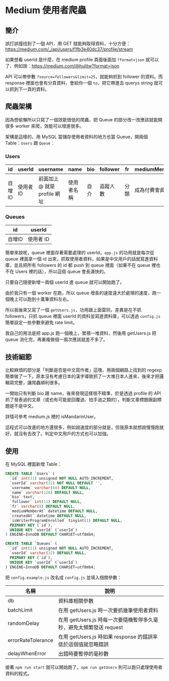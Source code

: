 # Medium 使用者爬蟲

## 簡介

誤打誤撞找到了一個 API，用 GET 就能夠取得資料，十分方便：https://medium.com/_/api/users/f1fb3e40dc37/profile/stream

如果想看 userId 是什麼，在 medium profile 頁面後面加 `?format=json` 就可以了，例如說：https://medium.com/@hulitw?format=json

API 可以帶參數 `?source=followers&limit=25`，就能夠抓到 follower 的資料。而 response 裡面也會有分頁資料，會給你一個 `to`，把它帶進去 querys string 就可以抓到下一頁的資料。

## 爬蟲架構

因為想偷懶所以只寫了一個效能很低的爬蟲，把 Queue 的部分改一改應該就能開很多 worker 來爬，效能可以增進很多。

架構是這樣的，用 MySQL 當儲存使用者資料的地方也當 Queue，開兩個 Table：`Users` 跟 `Queue`：

### Users

| id     | userId    | username                      | name       | bio  | follower | fr   | mediumMemberAt     | createdAt      | isWriterProgramEnrolled |
|--------|-----------|-------------------------------|------------|------|----------|------|--------------------|----------------|-------------------------|
| 自增ID | 使用者 ID | 前面加上 @ 就是 profile 網址  | 使用者名稱 | 自介 | 追蹤人數 | 分類 | 成為付費會員的時間 | 加入會員的時間 |                         |

### Queues

| id     | userId    |
|--------|-----------|
| 自增ID | 使用者 ID |

簡單來說呢，queue 裡面存著需要處理的 userId，`app.js` 的功用就是每次從 queue 裡面拿一個 id 出來，抓取使用者資料，如果是中文用戶的話就寫進資料庫，並且把所有 followers 的 id 都 push 到 queue 裡面（如果不在 queue 裡也不在 Users 裡的話），所以這個 queue 會長滿快的。

只要自己隨便新增一兩個 userId 進 queue 就可以開始跑了。

由於我只有一個 worker 在跑，所以 queue 增長的速度遠大於處理的速度，跑一個晚上可以跑到十萬筆資料左右。

所以我後來又寫了一個 `getUsers.js`，功用跟上面雷同，差異是在不抓 followers，只抓 queue 裡面 userId 的資料並寫進資料庫，可以透過 `config.js` 簡單設定一些參數來避免 rate limit。

我自己的用法是把 app.js 跑一個晚上，累積一堆資料，然後用 getUsers.js 把 queue 消化完，再重複做個一兩次應該就差不多了。

## 技術細節

比較麻煩的部分是「判斷是否是中文寫作者」這塊，用兩個網路上找到的 regexp 簡單做了一下。原本沒有考慮日本的漢字導致抓了一大堆日本人進來，後來才把邏輯寫完整，讓爬蟲順利很多。

一開始只有判斷 bio 跟 name，後來發現這樣很不精準，於是透過 profile 的 API 抓了發表過的文章（或也有可能是回覆過、拍手過之類的），判斷文章標題跟副標題是不是中文。

詳情可參考 medium.js 裡的 isMandarinUser。

這程式可以改進的地方還很多，例如說速度的部分就是，但我原本就想說慢慢跑就好，就沒有去改了。判定中文用戶的方式也可以加強。

## 使用

在 MySQL 裡面新增 Table：

``` sql
CREATE TABLE `Users` (
  `id` int(11) unsigned NOT NULL AUTO_INCREMENT,
  `userId` varchar(32) NOT NULL DEFAULT '',
  `username` varchar(64) DEFAULT NULL,
  `name` varchar(128) DEFAULT NULL,
  `bio` text,
  `follower` int(11) DEFAULT NULL,
  `fr` varchar(8) DEFAULT NULL,
  `mediumMemberAt` datetime DEFAULT NULL,
  `createdAt` datetime DEFAULT NULL,
  `isWriterProgramEnrolled` tinyint(1) DEFAULT NULL,
  PRIMARY KEY (`id`),
  UNIQUE KEY `userId` (`userId`)
) ENGINE=InnoDB DEFAULT CHARSET=utf8mb4;

CREATE TABLE `Queues` (
  `id` int(11) unsigned NOT NULL AUTO_INCREMENT,
  `userId` varchar(32) DEFAULT NULL,
  PRIMARY KEY (`id`),
  UNIQUE KEY `userId` (`userId`)
) ENGINE=InnoDB DEFAULT CHARSET=utf8mb4;
```

把 `config.example.js` 改名成 `config.js` 並填入相關參數：


| 名稱                 | 說明                                                     |
|--------------------|---------------------------------------------------------------------|
| db                 | 資料庫相關參數                                                      |
| batchLimit         | 在用 getUsers.js 時一次要抓幾筆使用者資料                           |
| randomDelay        | 在用 getUsers.js 時每一次要隨機暫停多久毫秒，避免太頻繁發送 request |
| errorRateTolerance | 在用 getUsers.js 時如果 response 的錯誤率低於這個值就忽略錯誤       |
| delayWhenError     | 出錯時要暫停的毫秒數                                                |


接著 `npm run start` 就可以開始跑了。`npm run getUsers` 則可以跑只處理使用者資料的程式。


